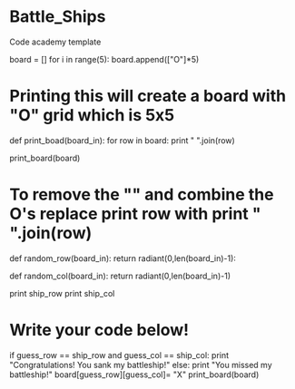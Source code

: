 # Battle_Ships
Code academy template

board = []
for i in range(5):
 board.append(["O"]*5) 
 # Printing this will create a board with "O" grid which is 5x5 
 
def print_boad(board_in):
  for row in board:
    print " ".join(row)

print_board(board)

# To remove the "" and combine the O's replace print row with print " ".join(row)

def random_row(board_in):
   return radiant(0,len(board_in)-1):
   

def random_col(board_in):
  return radiant(0,len(board_in)-1) 
  
  
print ship_row
print ship_col

# Write your code below!
if guess_row == ship_row and guess_col == ship_col:
  print "Congratulations! You sank my battleship!"
else:
  print "You missed my battleship!"
board[guess_row][guess_col]= "X"
print_board(board)
